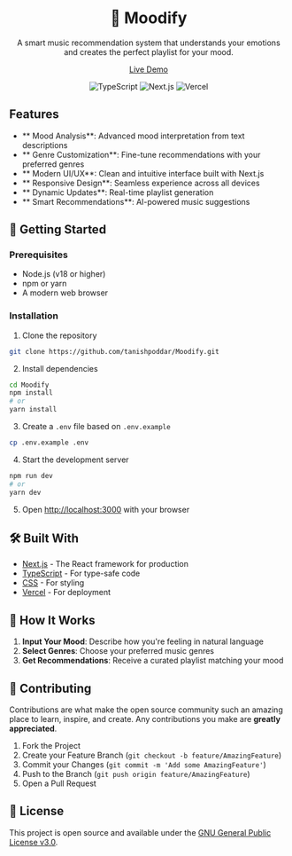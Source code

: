 <div align="center">

# 🎵 Moodify

A smart music recommendation system that understands your emotions and creates the perfect playlist for your mood.

[Live Demo](https://moodify-ai-music.vercel.app/) 

![TypeScript](https://img.shields.io/badge/TypeScript-007ACC?style=for-the-badge&logo=typescript&logoColor=white)
![Next.js](https://img.shields.io/badge/Next.js-000000?style=for-the-badge&logo=next.js&logoColor=white)
![Vercel](https://img.shields.io/badge/Vercel-000000?style=for-the-badge&logo=vercel&logoColor=white)

</div>

## Features

- ** Mood Analysis**: Advanced mood interpretation from text descriptions
- ** Genre Customization**: Fine-tune recommendations with your preferred genres
- ** Modern UI/UX**: Clean and intuitive interface built with Next.js
- ** Responsive Design**: Seamless experience across all devices
- ** Dynamic Updates**: Real-time playlist generation
- ** Smart Recommendations**: AI-powered music suggestions

## 🚀 Getting Started

### Prerequisites

- Node.js (v18 or higher)
- npm or yarn
- A modern web browser

### Installation

1. Clone the repository
```bash
git clone https://github.com/tanishpoddar/Moodify.git
```

2. Install dependencies
```bash
cd Moodify
npm install
# or
yarn install
```

3. Create a `.env` file based on `.env.example`
```bash
cp .env.example .env
```

4. Start the development server
```bash
npm run dev
# or
yarn dev
```

5. Open [http://localhost:3000](http://localhost:3000) with your browser

## 🛠️ Built With

- [Next.js](https://nextjs.org/) - The React framework for production
- [TypeScript](https://www.typescriptlang.org/) - For type-safe code
- [CSS](https://developer.mozilla.org/en-US/docs/Web/CSS) - For styling
- [Vercel](https://vercel.com) - For deployment

## 📖 How It Works

1. **Input Your Mood**: Describe how you're feeling in natural language
2. **Select Genres**: Choose your preferred music genres
3. **Get Recommendations**: Receive a curated playlist matching your mood

## 🤝 Contributing

Contributions are what make the open source community such an amazing place to learn, inspire, and create. Any contributions you make are **greatly appreciated**.

1. Fork the Project
2. Create your Feature Branch (`git checkout -b feature/AmazingFeature`)
3. Commit your Changes (`git commit -m 'Add some AmazingFeature'`)
4. Push to the Branch (`git push origin feature/AmazingFeature`)
5. Open a Pull Request

## 📝 License

This project is open source and available under the [GNU General Public License v3.0](LICENSE).
